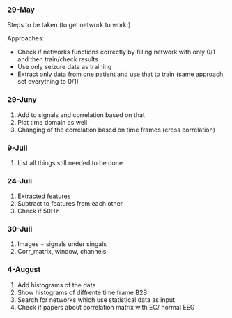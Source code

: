 ### 29-May
Steps to be taken (to get network to work:)

Approaches:
- Check if networks functions correctly by filling network with only 0/1 and then train/check results
- Use only seizure data as training 
- Extract only data from one patient and use that to train (same approach, set everything to 0/1)

### 29-Juny

1. Add to signals and correlation based on that
2. Plot time domain as well
3. Changing of the correlation based on time frames (cross correlation)

### 9-Juli

1. List all things still needed to be done

### 24-Juli
1. Extracted features
2. Subtract to features from each other
3. Check if 50Hz 

### 30-Juli
1. Images + signals under singals
2. Corr_matrix, window, channels


### 4-August
1. Add histograms of the data
2. Show histograms of diffrente time frame B2B
3. Search for networks which use statistical data as input
4. Check if papers about correlation matrix with EC/ normal EEG 
